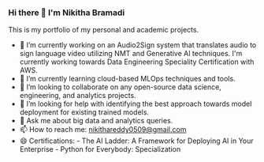### Hi there 👋 I'm Nikitha Bramadi
This is my portfolio of my personal and academic projects.
- 🔭 I’m currently working on an Audio2Sign system that translates audio to sign language video utilizing NMT and Generative AI techniques. I'm currently working towards Data Engineering Speciality Certification with AWS.
- 🌱 I’m currently learning cloud-based MLOps techniques and tools.
- 👯 I’m looking to collaborate on any open-source data science, engineering, and analytics projects.
- 🤔 I’m looking for help with identifying the best approach towards model deployment for existing trained models.
- 💬 Ask me about big data and analytics queries.
- 📫 How to reach me: nikithareddy0509@gmail.com
- 😄 Certifications:
      - The AI Ladder: A Framework for Deploying AI in Your Enterprise
      - Python for Everybody: Specialization

<!--
**nikithareddyb/nikithareddyb** is a ✨ _special_ ✨ repository because its `README.md` (this file) appears on your GitHub profile.

Here are some ideas to get you started:

- 🔭 I’m currently working on an Audio2Sign system that translates audio to sign language video utilizing NMT and Generative AI techniques. And I'm currently working towards becoming an AWS Certification in Machine Learning Speciality.
- 🌱 I’m currently learning cloud-based MLOps techniques and tools.
- 👯 I’m looking to collaborate on any open-source data science, engineering, and analytics projects.
- 🤔 I’m looking for help with identifying the best approach towards model deployment for existing trained models.
- 💬 Ask me about big data and analytics queries.
- 📫 How to reach me: nikithareddy0509@gmail.com
- 😄 Certifications:
      - The AI Ladder: A Framework for Deploying AI in Your Enterprise
      - Python for Everybody: Specialization
-->
